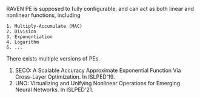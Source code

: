 RAVEN PE is supposed to fully configurable, and can act as both linear and nonlinear functions, including

    1. Multiply-Accumulate (MAC)
    2. Division
    3. Exponentiation
    4. Logarithm
    6. ...

There exists multiple versions of PEs.

1. SECO: A Scalable Accuracy Approximate Exponential Function Via Cross-Layer Optimization. In ISLPED'19.
2. UNO: Virtualizing and Unifying Nonlinear Operations for Emerging Neural Networks. In ISLPED'21.